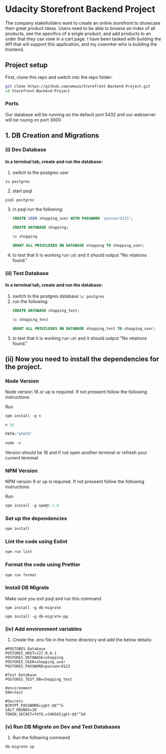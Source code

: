 # Udacity Storefront Backend Project
The company stakeholders want to create an online storefront to showcase their great product ideas. Users need to be able to browse an index of all products, see the specifics of a single product, and add products to an order that they can view in a cart page. I have been tasked with building the API that will support this application, and my coworker who is building the frontend.

## Project setup

First, clone this repo and switch into the repo folder:

```bash
git clone https://github.com/wmuza/Storefront-Backend-Project.git
cd Storefront-Backend-Project
```


### Ports
Our database will be running on the default port 5432 and our webserver will be ruunig on port 3000

## 1. DB Creation and Migrations

### (i) Dev Database
#### In a terminal tab, create and run the database:
1. switch to the postgres user 
```
su postgres
```
2. start psql 
```
psql postgres
```
3. in psql run the following:
	 ```sql 
	 CREATE USER shopping_user WITH PASSWORD 'password123';
	 ```
	 ```sql 
	 CREATE DATABASE shopping;
	 ```
	 ```sql 
	 \c shopping
	 ```
	 ```sql 
	 GRANT ALL PRIVILEGES ON DATABASE shopping TO shopping_user;
	 ```
4. to test that it is working run ```\dt``` and it should output "No relations found."

### (ii) Test Database
#### In a terminal tab, create and run the database:
1. switch to the postgres database ```\c postgres```
2. run the following:
	 ```sql 
	 CREATE DATABASE shopping_test;
	 ```
	 ```sql 
	 \c shopping_test
	 ```
	 ```sql 
	 GRANT ALL PRIVILEGES ON DATABASE shopping_test TO shopping_user;
	 ```
3. to test that it is working run ```\dt``` and it should output "No relations found."

## (ii) Now you need to install the dependencies for the project.
### Node Version
Node version 16 or up is required. If not preseent follow the following instructions

Run 
```javascript
npm install -g n
```
```javascript
n 16
```
```javascript
PATH="$PATH"
```
```javascript
node -v
```
Version should be 16 and if not open another terminal or refresh your current terminal


### NPM Version
NPM version 9 or up is required. If not preseent follow the following instructions

Run 
```javascript
npm install -g npm@9.2.0
```

### Set up the dependencies

```bash
npm install
```

### Lint the code using Eslint

```bash
npm run lint
```

### Format the code using Prettier

```bash
npm run format
```

### Install DB Migrate
Make sure you exit psql and run this command 
```
npm install -g db-migrate
```

```
npm install -g db-migrate-pg
```

### (iv) Add environment variables
1. Create the .env file in the home directory and add the below details:
```env
#POSTGRES Database
POSTGRES_HOST=127.0.0.1
POSTGRES_DATABASE=shopping
POSTGRES_USER=shopping_user
POSTGRES_PASSWORD=password123

#Test Database
POSTGRES_TEST_DB=shopping_test

#environment
ENV=test

#Secrets
BCRYPT_PASSWORD=jgkt-@$^^&
SALT_ROUNDS=10
TOKEN_SECRET=fdfd.=346565jgkt-@$^^&9
```

### (v) Run DB Migrate on Dev and Test Databases
1. Run the following command 
```
db-migrate up
```